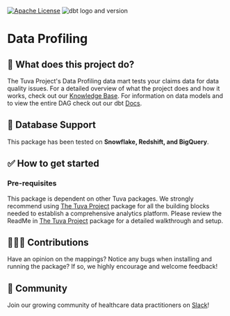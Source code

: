 [![Apache License](https://img.shields.io/badge/License-Apache%202.0-blue.svg)](https://opensource.org/licenses/Apache-2.0) ![dbt logo and version](https://img.shields.io/static/v1?logo=dbt&label=dbt-version&message=1.2.x&color=orange)

# Data Profiling

## 🧰 What does this project do?

The Tuva Project's Data Profiling data mart tests your claims data for data quality issues.  For a detailed overview of what the project does and how it works, check out our [Knowledge Base](https://thetuvaproject.com/docs/intro).  For information on data models and to view the entire DAG check out our dbt [Docs](https://tuva-health.github.io/data_profiling/#!/overview).

## 🔌 Database Support

This package has been tested on **Snowflake, Redshift, and BigQuery**.

## ✅ How to get started

### Pre-requisites

This package is dependent on other Tuva packages.  We strongly recommend using [The Tuva Project](https://github.com/tuva-health/the_tuva_project) package for all the building blocks needed to establish a comprehensive analytics platform. Please review the ReadMe in [The Tuva Project](https://github.com/tuva-health/the_tuva_project) package for a detailed walkthrough and setup.

## 🙋🏻‍♀️ Contributions

Have an opinion on the mappings? Notice any bugs when installing and running the package?
If so, we highly encourage and welcome feedback!

## 🤝 Community

Join our growing community of healthcare data practitioners on [Slack](https://join.slack.com/t/thetuvaproject/shared_invite/zt-16iz61187-G522Mc2WGA2mHF57e0il0Q)!
